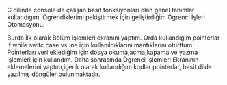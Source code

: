 C dilinde console de çalışan basit fonksiyonları olan genel tanımlar kullandıgım. Ögrendiklerimi pekiştirmek için geliştirdiğim Ögrenci İşleri Otomasyonu.

Burda İlk olarak Bölüm işlemleri ekranını yaptım. Orda kullandıgım pointerlar if while switc case vs. ne için kullanıldıklarını mantıklarını oturttum.
Pointerları veri eklediğim için  dosya okuma,açma,kapama ve yazma işlemleri için kullandım.
Daha sonrasında Ögrenci İşlemleri Ekranının eklemelerini yaptım,içerik olarak kullandığım kodlar pointerlar, basit dilde yazılmış döngüler bulunmaktadır.



